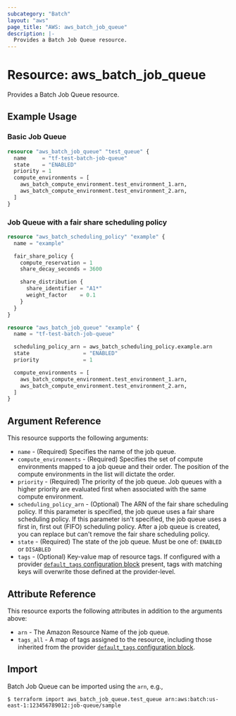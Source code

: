```yaml
---
subcategory: "Batch"
layout: "aws"
page_title: "AWS: aws_batch_job_queue"
description: |-
  Provides a Batch Job Queue resource.
---
```


# Resource: aws_batch_job_queue

Provides a Batch Job Queue resource.

## Example Usage

### Basic Job Queue

```terraform
resource "aws_batch_job_queue" "test_queue" {
  name     = "tf-test-batch-job-queue"
  state    = "ENABLED"
  priority = 1
  compute_environments = [
    aws_batch_compute_environment.test_environment_1.arn,
    aws_batch_compute_environment.test_environment_2.arn,
  ]
}
```

### Job Queue with a fair share scheduling policy

```terraform
resource "aws_batch_scheduling_policy" "example" {
  name = "example"

  fair_share_policy {
    compute_reservation = 1
    share_decay_seconds = 3600

    share_distribution {
      share_identifier = "A1*"
      weight_factor    = 0.1
    }
  }
}

resource "aws_batch_job_queue" "example" {
  name = "tf-test-batch-job-queue"

  scheduling_policy_arn = aws_batch_scheduling_policy.example.arn
  state                 = "ENABLED"
  priority              = 1

  compute_environments = [
    aws_batch_compute_environment.test_environment_1.arn,
    aws_batch_compute_environment.test_environment_2.arn,
  ]
}
```

## Argument Reference

This resource supports the following arguments:

* `name` - (Required) Specifies the name of the job queue.
* `compute_environments` - (Required) Specifies the set of compute environments
    mapped to a job queue and their order.  The position of the compute environments
    in the list will dictate the order.
* `priority` - (Required) The priority of the job queue. Job queues with a higher priority
    are evaluated first when associated with the same compute environment.
* `scheduling_policy_arn` - (Optional) The ARN of the fair share scheduling policy. If this parameter is specified, the job queue uses a fair share scheduling policy. If this parameter isn't specified, the job queue uses a first in, first out (FIFO) scheduling policy. After a job queue is created, you can replace but can't remove the fair share scheduling policy.
* `state` - (Required) The state of the job queue. Must be one of: `ENABLED` or `DISABLED`
* `tags` - (Optional) Key-value map of resource tags. If configured with a provider [`default_tags` configuration block](https://registry.terraform.io/providers/hashicorp/aws/latest/docs#default_tags-configuration-block) present, tags with matching keys will overwrite those defined at the provider-level.

## Attribute Reference

This resource exports the following attributes in addition to the arguments above:

* `arn` - The Amazon Resource Name of the job queue.
* `tags_all` - A map of tags assigned to the resource, including those inherited from the provider [`default_tags` configuration block](https://registry.terraform.io/providers/hashicorp/aws/latest/docs#default_tags-configuration-block).

## Import

Batch Job Queue can be imported using the `arn`, e.g.,

```
$ terraform import aws_batch_job_queue.test_queue arn:aws:batch:us-east-1:123456789012:job-queue/sample
```
